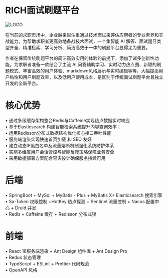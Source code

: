 # RICH面试刷题平台     
        
![LOGO](https://rich-tams.oss-cn-beijing.aliyuncs.com/LOGO2SM.jpg "LOGO.jpg")        
     
在当前的求职市场中，企业越来越注重通过技术面试来评估应聘者的专业素养和实战能力。为帮助求职者更高效地备战技术面试，一个集智能 AI 解答、面试题目类型齐全、精准检索、学习分析、简洁高效于一体的刷题平台显得尤为重要。       
      
作者在保留传统刷题平台的简洁高效实用的体验的前提下，添加了诸多创新性功能，为求职者准备一款结合了主流 AI 问答辅助学习、实时动力热点图、新颖的刷题模式、丰富高效的用户体验、markdown风格展示与实时编辑等等，大幅提高用户粘性和用户刷题效率，以及低用户使用成本，是区别于传统面试刷题平台且独立开发的全新平台。      
        
# 核心优势         
         
• 通过多级缓存架构整合Redis与Caffeine实现热点数据实时响应         
• 基于Elasticsearch 构建智能检索系统提升内容查询效率；         
• 运用Redisson分布式数据结构优化核心接口吞吐性能               
• 服务端渲染实现快速首页加载 和 SEO 友好            
• 建立动态IP黑白名单及流量熔断机制强化系统防护体系           
• 实施多维度用户会话管控与智能反爬策略保障业务安全            
• 采用敏捷部署方案配合容灾设计确保服务持续可用       
        
# 后端       
       
• SpringBoot + MySql + MyBatis - Plus + MyBatis X+ Elasticsearch 搜索引擎         
• Sa-Token 权限控制 +HotKey 热点探测 + Sentinel 流量控制 + Nacos 配置中心 + Druid 并发        
• Redis + Caffeine 缓存 + Redisson 分布式锁      
       
# 前端      
       
• React 18服务端渲染 + Ant Design 组件库 + Ant Design Pro     
• Redux 状态管理        
• TypeScript + ESLint + Prettier 代码规范         
• OpenAPI 风格       
